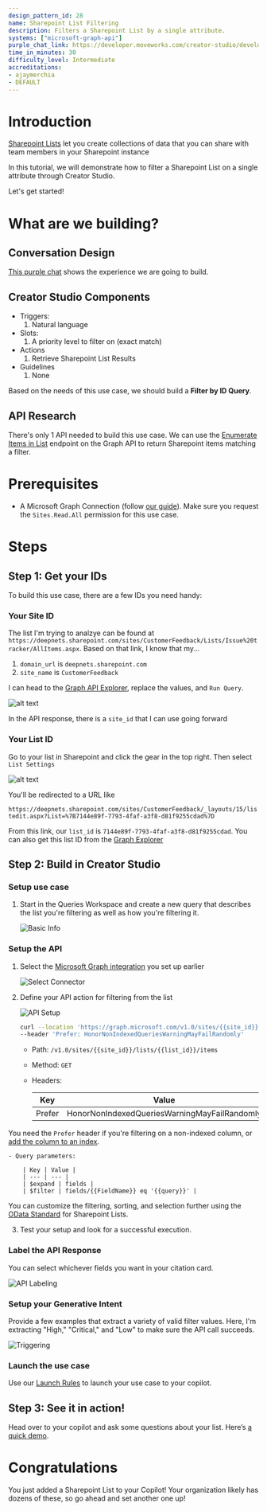 ```yaml
---
design_pattern_id: 28
name: Sharepoint List Filtering
description: Filters a Sharepoint List by a single attribute.
systems: ["microsoft-graph-api"]
purple_chat_link: https://developer.moveworks.com/creator-studio/developer-tools/purple-chat-builder/?workspace=%7B%22title%22%3A%22My+Workspace%22%2C%22mocks%22%3A%5B%7B%22id%22%3A750%2C%22title%22%3A%22Mock+1%22%2C%22transcript%22%3A%7B%22settings%22%3A%7B%22colorStyle%22%3A%22LIGHT%22%2C%22startTime%22%3A%2211%3A43+AM%22%2C%22defaultPerson%22%3A%22GWEN%22%2C%22editable%22%3Atrue%2C%22botName%22%3A%22%22%2C%22botImageUrl%22%3A%22%22%7D%2C%22messages%22%3A%5B%7B%22from%22%3A%22USER%22%2C%22text%22%3A%22%3Cp%3ECan+you+show+me+Critical+priority+customer+feedback%3Cbr%3E%3C%2Fp%3E%22%7D%2C%7B%22from%22%3A%22ANNOTATION%22%2C%22text%22%3A%22%3Cp%3EMoveworks+extracts+%5C%22Critical%5C%22+from+natural+language%3A%3Cbr%3E%3Cbr%3EInbound+Request+to+Middleware%3A%3Cbr%3E%3Cbr%3E%7B%3Cbr%3E%5C%22%24filter%5C%22%3A+%5C%22fields%2FPriority+eq+%27Critical%27%5C%22%3Cbr%3E%7D%3Cbr%3E%3Cbr%3EProcess%3A%3Cbr%3E1.+Establish+a+connection+to+Sharepoint+List+over+Graph+API%3Cbr%3E2.+Retrieve+items+matching+the+filter+in+the+Sharepoint+List%3Cbr%3E%3Cbr%3EOutbound+Response%3A%3Cbr%3E%7B%3Cbr%3E%5C%22value%5C%22%3A+%5B%3Cbr%3E++%7B+Item1+%7D%2C%3Cbr%3E++%7B+Item2+%7D%2C%3Cbr%3E++...%3Cbr%3E%5D%3Cbr%3E%7D%3C%2Fp%3E%22%7D%2C%7B%22from%22%3A%22BOT%22%2C%22text%22%3A%22%3Ci%3EOne+moment%2C+fetching+your+results.+This+may+take+%7E10+seconds%3C%2Fi%3E%5Cn%22%2C%22cards%22%3A%5B%7B%22title%22%3A%22%3Cp%3E%3Cb%3EAccount+Login+Failure%3C%2Fb%3E%3A+New%3Cbr%3E%3C%2Fp%3E%22%7D%2C%7B%22title%22%3A%22%3Cp%3E%3Cb%3EWeb+Loading+Issue%3C%2Fb%3E%3A+In+Progress%3Cbr%3E%3C%2Fp%3E%22%7D%5D%7D%5D%7D%7D%5D%2C%22botSettings%22%3A%7B%22name%22%3A%22%22%2C%22imageUrl%22%3A%22%22%7D%7D
time_in_minutes: 30
difficulty_level: Intermediate
accreditations:
- ajaymerchia
- DEFAULT
---
```



# Introduction

[Sharepoint Lists](https://support.microsoft.com/en-us/office/introduction-to-lists-0a1c3ace-def0-44af-b225-cfa8d92c52d7) let you create collections of data that you can share with team members in your Sharepoint instance

In this tutorial, we will demonstrate how to filter a Sharepoint List on a single attribute through Creator Studio.

Let's get started!

# What are we building?

## Conversation Design

[This purple chat](https://developer.moveworks.com/creator-studio/developer-tools/purple-chat-builder/?workspace=%7B%22title%22%3A%22My+Workspace%22%2C%22mocks%22%3A%5B%7B%22id%22%3A750%2C%22title%22%3A%22Mock+1%22%2C%22transcript%22%3A%7B%22settings%22%3A%7B%22colorStyle%22%3A%22LIGHT%22%2C%22startTime%22%3A%2211%3A43+AM%22%2C%22defaultPerson%22%3A%22GWEN%22%2C%22editable%22%3Atrue%2C%22botName%22%3A%22%22%2C%22botImageUrl%22%3A%22%22%7D%2C%22messages%22%3A%5B%7B%22from%22%3A%22USER%22%2C%22text%22%3A%22%3Cp%3ECan+you+show+me+Critical+priority+customer+feedback%3Cbr%3E%3C%2Fp%3E%22%7D%2C%7B%22from%22%3A%22ANNOTATION%22%2C%22text%22%3A%22%3Cp%3EMoveworks+extracts+%5C%22Critical%5C%22+from+natural+language%3A%3Cbr%3E%3Cbr%3EInbound+Request+to+Middleware%3A%3Cbr%3E%3Cbr%3E%7B%3Cbr%3E%5C%22%24filter%5C%22%3A+%5C%22fields%2FPriority+eq+%27Critical%27%5C%22%3Cbr%3E%7D%3Cbr%3E%3Cbr%3EProcess%3A%3Cbr%3E1.+Establish+a+connection+to+Sharepoint+List+over+Graph+API%3Cbr%3E2.+Retrieve+items+matching+the+filter+in+the+Sharepoint+List%3Cbr%3E%3Cbr%3EOutbound+Response%3A%3Cbr%3E%7B%3Cbr%3E%5C%22value%5C%22%3A+%5B%3Cbr%3E++%7B+Item1+%7D%2C%3Cbr%3E++%7B+Item2+%7D%2C%3Cbr%3E++...%3Cbr%3E%5D%3Cbr%3E%7D%3C%2Fp%3E%22%7D%2C%7B%22from%22%3A%22BOT%22%2C%22text%22%3A%22%3Ci%3EOne+moment%2C+fetching+your+results.+This+may+take+%7E10+seconds%3C%2Fi%3E%5Cn%22%2C%22cards%22%3A%5B%7B%22title%22%3A%22%3Cp%3E%3Cb%3EAccount+Login+Failure%3C%2Fb%3E%3A+New%3Cbr%3E%3C%2Fp%3E%22%7D%2C%7B%22title%22%3A%22%3Cp%3E%3Cb%3EWeb+Loading+Issue%3C%2Fb%3E%3A+In+Progress%3Cbr%3E%3C%2Fp%3E%22%7D%5D%7D%5D%7D%7D%5D%2C%22botSettings%22%3A%7B%22name%22%3A%22%22%2C%22imageUrl%22%3A%22%22%7D%7D) shows the experience we are going to build.


## Creator Studio Components

- Triggers:
    1. Natural language
- Slots:
    1. A priority level to filter on (exact match)
- Actions
    1. Retrieve Sharepoint List Results
- Guidelines
    1. None

Based on the needs of this use case, we should build a **Filter by ID Query**.

## API Research

There's only 1 API needed to build this use case. We can use the [Enumerate Items in List](https://learn.microsoft.com/en-us/graph/api/listitem-list?view=graph-rest-1.0&tabs=http) endpoint on the Graph API to return Sharepoint items matching a filter.

# Prerequisites

- A Microsoft Graph Connection (follow [our guide](https://developer.moveworks.com/creator-studio/resources/authentication-guide?id=microsoft-graph-api)). Make sure you request the `Sites.Read.All` permission for this use case.

# Steps

## Step 1: Get your IDs

To build this use case, there are a few IDs you need handy:

### Your Site ID

The list I'm trying to analzye can be found at `https://deepnets.sharepoint.com/sites/CustomerFeedback/Lists/Issue%20tracker/AllItems.aspx`. Based on that link, I know that my...

1. `domain_url` is `deepnets.sharepoint.com`
2. `site_name` is `CustomerFeedback`

I can head to the [Graph API Explorer](https://developer.microsoft.com/en-us/graph/graph-explorer?request=sites%2F%7B%7Bdomain_url%7D%7D%3A%2Fsites%2F%7B%7Bsite_name%7D%7D&method=GET&version=v1.0&GraphUrl=https://graph.microsoft.com), replace the values, and `Run Query`.

![alt text](./images/image-10.png)

In the API response, there is a `site_id` that I can use going forward

### Your List ID

Go to your list in Sharepoint and click the gear in the top right. Then select `List Settings`

![alt text](./images/image-9.png)

You'll be redirected to a URL like

`https://deepnets.sharepoint.com/sites/CustomerFeedback/_layouts/15/listedit.aspx?List=%7B7144e89f-7793-4faf-a3f8-d81f9255cdad%7D`

From this link, our `list_id` is `7144e89f-7793-4faf-a3f8-d81f9255cdad`. You can also get this list ID from the [Graph Explorer](https://developer.microsoft.com/en-us/graph/graph-explorer?request=sites%2F%7B%7Bsite_id%7D%7D%2Flists&method=GET&version=v1.0&GraphUrl=https://graph.microsoft.com)

## Step 2: Build in Creator Studio

### Setup use case

1. Start in the Queries Workspace and create a new query that describes the list you're filtering as well as how you're filtering it.

    ![Basic Info](./images/image-5.png)

### Setup the API

1. Select the [Microsoft Graph integration](https://developer.moveworks.com/creator-studio/resources/authentication-guide?id=microsoft-graph-api) you set up earlier

    ![Select Connector](./images/image-1.png)

2. Define your API action for filtering from the list

    ![API Setup](./images/image-2.png)

    ```bash
    curl --location 'https://graph.microsoft.com/v1.0/sites/{{site_id}}/lists/{{list_id}}/items?%24expand=fields&%24filter=fields%2F{{FieldName}}%20eq%20%27{{query}}%27' \
    --header 'Prefer: HonorNonIndexedQueriesWarningMayFailRandomly'
    ```

    - Path: `/v1.0/sites/{{site_id}}/lists/{{list_id}}/items`
    - Method: `GET`
    - Headers: 

        | Key | Value |
        | --- | --- |
        | Prefer | HonorNonIndexedQueriesWarningMayFailRandomly |

You need the `Prefer` header if you're filtering on a non-indexed column, or [add the column to an index](https://support.microsoft.com/en-us/office/add-an-index-to-a-list-or-library-column-f3f00554-b7dc-44d1-a2ed-d477eac463b0).

    - Query parameters:

        | Key | Value |
        | --- | --- |
        | $expand | fields |
        | $filter | fields/{{FieldName}} eq '{{query}}' |

You can customize the filtering, sorting, and selection further using the [OData Standard](https://learn.microsoft.com/en-us/sharepoint/dev/sp-add-ins/use-odata-query-operations-in-sharepoint-rest-requests) for Sharepoint Lists.

3. Test your setup and look for a successful execution.

### Label the API Response

You can select whichever fields you want in your citation card.

![API Labeling](./images/image-3.png)

### Setup your Generative Intent

Provide a few examples that extract a variety of valid filter values. Here, I'm extracting "High," "Critical," and "Low" to make sure the API call succeeds.

![Triggering](./images/image-4.png)

### Launch the use case

Use our [Launch Rules](https://developer.moveworks.com/creator-studio/launch-options/) to launch your use case to your copilot.

## Step 3: See it in action!

Head over to your copilot and ask some questions about your list. Here’s [a quick demo](https://www.loom.com/share/9cf574ec0953455d8b2eb07ba5639814).

# Congratulations

You just added a Sharepoint List to your Copilot! Your organization likely has dozens of these, so go ahead and set another one up!
